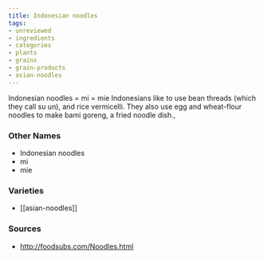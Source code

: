 ```yaml
---
title: Indonesian noodles
tags:
- unreviewed
- ingredients
- categories
- plants
- grains
- grain-products
- asian-noodles
---
```

Indonesian noodles = mi = mie Indonesians like to use bean threads (which they call su un), and rice vermicelli. They also use egg and wheat-flour noodles to make bami goreng, a fried noodle dish.,

### Other Names

* Indonesian noodles
* mi
* mie

### Varieties

* [[asian-noodles]]

### Sources
* http://foodsubs.com/Noodles.html
